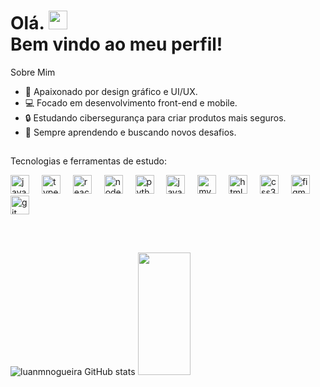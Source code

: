 <h1 align="left">Olá. <img src="https://raw.githubusercontent.com/kaueMarques/kaueMarques/master/hi.gif" height="30"><br>Bem vindo ao meu perfil!</h1>

Sobre Mim
- 🎨 Apaixonado por design gráfico e UI/UX. 
- 💻 Focado em desenvolvimento front-end e mobile.
- 🔒 Estudando cibersegurança para criar produtos mais seguros.
- 🌱 Sempre aprendendo e buscando novos desafios.

<h2></h2>

<p>Tecnologias e ferramentas de estudo:</p>
<div align="left">
  <img src="https://cdn.jsdelivr.net/gh/devicons/devicon/icons/javascript/javascript-original.svg" height="30" alt="javascript logo"  />
  <img width="12" />
  <img src="https://cdn.jsdelivr.net/gh/devicons/devicon/icons/typescript/typescript-original.svg" height="30" alt="typescript logo"  />
  <img width="12" />
  <img src="https://cdn.jsdelivr.net/gh/devicons/devicon/icons/react/react-original.svg" height="30" alt="react logo"  />
  <img width="12" />
  <img src="https://cdn.jsdelivr.net/gh/devicons/devicon/icons/nodejs/nodejs-original.svg" height="30" alt="nodejs logo"  />
  <img width="12" />
  <img src="https://cdn.jsdelivr.net/gh/devicons/devicon/icons/python/python-original.svg" height="30" alt="python logo"  />
  <img width="12" />
  <img src="https://cdn.jsdelivr.net/gh/devicons/devicon/icons/java/java-original.svg" height="30" alt="java logo"  />
  <img width="12" />
  <img src="https://cdn.jsdelivr.net/gh/devicons/devicon/icons/mysql/mysql-original.svg" height="30" alt="mysql logo"  />
  <img width="12" />
  <img src="https://cdn.jsdelivr.net/gh/devicons/devicon/icons/html5/html5-original.svg" height="30" alt="html5 logo"  />
  <img width="12" />
  <img src="https://cdn.jsdelivr.net/gh/devicons/devicon/icons/css3/css3-original.svg" height="30" alt="css3 logo"  />
  <img width="12" />
  <img src="https://cdn.jsdelivr.net/gh/devicons/devicon/icons/figma/figma-original.svg" height="30" alt="figma logo"  />
  <img width="12" />
  <img src="https://cdn.jsdelivr.net/gh/devicons/devicon/icons/git/git-original.svg" height="30" alt="git logo"  />
</div>

<h2></h2>

</br>

![luanmnogueira GitHub stats](https://github-readme-stats.vercel.app/api?username=luanmnogueira&show_icons=true&theme=swift)
<img width="41%" height="196px" src="https://github-readme-stats.vercel.app/api/top-langs/?username=luanmnogueira&layout=compact&theme=swift" />
